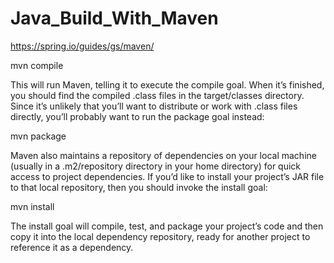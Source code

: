 # Java_Build_With_Maven
https://spring.io/guides/gs/maven/

mvn compile

This will run Maven, telling it to execute the compile goal. When it’s finished, you should find the compiled .class files in the target/classes directory.
Since it’s unlikely that you’ll want to distribute or work with .class files directly, you’ll probably want to run the package goal instead:

mvn package


Maven also maintains a repository of dependencies on your local machine (usually in a .m2/repository directory in your home directory) for quick access to project dependencies.
If you’d like to install your project’s JAR file to that local repository, then you should invoke the install goal:

mvn install

The install goal will compile, test, and package your project’s code and then copy it into the local dependency repository,
ready for another project to reference it as a dependency.